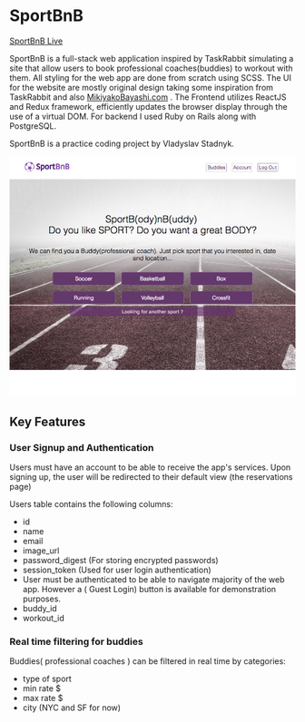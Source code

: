 # SportBnB

[SportBnB Live](https://sport-bnb.herokuapp.com/#/)

SportBnB is a full-stack web application inspired by TaskRabbit simulating a site that allow users to book professional coaches(buddies) to workout with them. All styling for the web app are done from scratch using SCSS. The UI for the website are mostly original design taking some inspiration from TaskRabbit and also [MikiyakoBayashi.com](http://www.mikiyakobayashi.com/) . The Frontend utilizes ReactJS and Redux framework, efficiently updates the browser display through the use of a virtual DOM. For backend I used Ruby on Rails along with PostgreSQL.

SportBnB is a practice coding project by Vladyslav Stadnyk.

![alt text](https://github.com/newcoderua/sportBnB/blob/master/app/assets/images/forproduction.png?raw=true)

## Key Features

### User Signup and Authentication

Users must have an account to be able to receive the app's services. Upon signing up, the user will be redirected to their default view (the reservations page)

Users table contains the following columns:

* id
* name
* email
* image_url
* password_digest (For storing encrypted passwords)
* session_token (Used for user login authentication)
* User must be authenticated to be able to navigate majority of the web app. However a ( Guest Login) button is available for demonstration purposes.
* buddy_id
* workout_id


### Real time filtering for buddies

Buddies( professional coaches ) can be filtered in real time by categories:
* type of sport
* min rate $
* max rate $
* city (NYC and SF for now)
